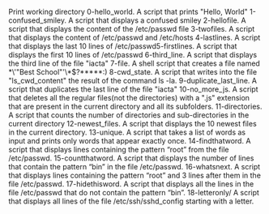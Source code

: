 Print working directory
0-hello_world. A script that prints "Hello, World"
1-confused_smiley. A script that displays a confused smiley
2-hellofile. A script that displays the content of the /etc/passwd file
3-twofiles. A script that displays the content of /etc/passwd and /etc/hosts
4-lastlines. A script that displays the last 10 lines of /etc/passwd5-firstlines. A script that displays the first 10 lines of /etc/passwd
6-third_line. A script that displays the third line of the file "iacta"
7-file. A shell script that creates a file named \*\\'"Best School"\'\\*$\?\*\*\*\*\*:)
8-cwd_state. A script that writes into the file "ls_cwd_content" the result of the command ls -la.
9-duplicate_last_line. A script that duplicates the last line of the file "iacta"
10-no_more_js. A script that deletes all the regular files(not the directories) with a ".js" extension that are present in the current directory and all its subfolders. 
11-directories. A script that counts the number of directories and sub-directories in the current directory
12-newest_files. A script that displays the 10 newest files in the current directory.
13-unique. A script that takes a list of words as input and prints only words that appear exactly once.
14-findthatword. A script that displays lines containing the pattern “root” from the file /etc/passwd.
15-countthatword. A script that displays the number of lines that contain the pattern “bin” in the file /etc/passwd.
16-whatsnext. A script that displays lines containing the pattern “root” and 3 lines after them in the file /etc/passwd.
17-hidethisword. A script that displays all the lines in the file /etc/passwd that do not contain the pattern “bin”.
18-letteronly/ A script that displays all lines of the file /etc/ssh/sshd_config starting with a letter.
